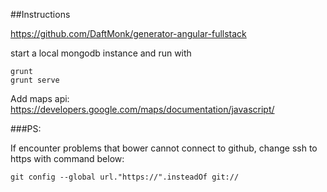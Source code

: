 ##Instructions

https://github.com/DaftMonk/generator-angular-fullstack


start a local mongodb instance and run with 
```
grunt
grunt serve
```

Add maps api:
https://developers.google.com/maps/documentation/javascript/






###PS:

If encounter problems that bower cannot connect to github, change ssh to https with command below:

```
git config --global url."https://".insteadOf git://
```

